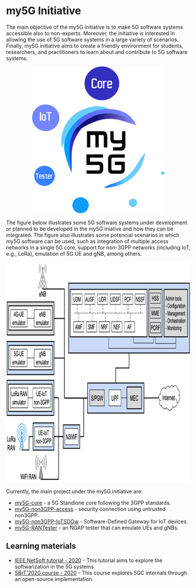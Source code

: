 # my5G Initiative

The main objective of the my5G initiative is to make 5G software systems accessible also to non-experts. Moreover, the initiative is interested in allowing the use of 5G software systems in a large variety of scenarios. Finally, my5G initiative aims to create a friendly environment for students, researchers, and practitioners to learn about and contribute to 5G software systems.

<p align="center">
    <img src="my5Ginitiative.png" height="400"/> 
</p>

The figure below illustrates some 5G software systems under development or planned to be developed in the my5G iniative and how they can be integrated. The figure also illustrates some potencial scenarios in which my5G software can be used, such as integration of multiple access networks in a single 5G core, support for non-3GPP networks (including IoT, e.g., LoRa), emulation of 5G UE and gNB, among others.

<p align="center">
    <img src="my5G-systems.png" height="600"/> 
</p>

Currently, the main project under the my5G initiative are:
* [my5G-core](https://github.com/my5G/my5G-core) - a 5G Standlone core following the 3GPP standards.
* [my5G-non3GPP-access](https://github.com/my5G/my5G-non3GPP-access) - security connection using untrusted non3GPP.
* [my5G-non3GPP-IoTSDGw](https://github.com/my5G/my5G-non3GPP-IoTSDGw) - Software-Defined Gateway for IoT devices. 
* [my5G-RANTester](https://github.com/my5G/my5G-RANTester) - an NGAP tester that can emulate UEs and gNBs.

## Learning materials

* [IEEE NetSoft tutorial - 2020](https://github.com/LABORA-INF-UFG/NetSoft2020-Tutorial4) - This tutorial aims to explore the softwarization in the 5G systems.
* [SBrT'2020 course - 2020](https://github.com/LABORA-INF-UFG/SBrT2020-Minicurso1) - This course explores 5GC internals through an open-source implementation.
